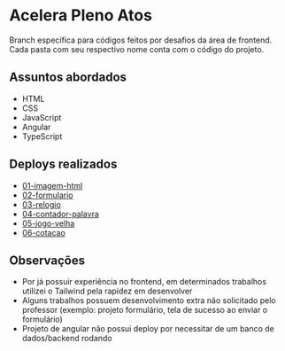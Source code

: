 # Acelera Pleno Atos

Branch específica para códigos feitos por desafios da área de frontend. Cada pasta com seu respectivo nome conta com o código do projeto.

## Assuntos abordados

- HTML
- CSS
- JavaScript
- Angular
- TypeScript

## Deploys realizados

- [01-imagem-html](https://65bfdf94d0b1bf926145a309--sparkling-mooncake-445d0a.netlify.app/)
- [02-formulario](https://65bfde4af55590935148cc6f--exquisite-blancmange-f20648.netlify.app/)
- [03-relogio](https://65bfde7b5c84e59274045212--dainty-blini-cae31c.netlify.app/)
- [04-contador-palavra](https://65bfde9c9ae48693ab2a5e4d--comforting-axolotl-9cd8f1.netlify.app/)
- [05-jogo-velha](https://65bfdfc4f775d991639d7e7d--benevolent-pithivier-16263e.netlify.app/)
- [06-cotacao](https://65bfe0ce3dab3394a9de946b--jade-hotteok-60a35f.netlify.app/)

## Observações

- Por já possuir experiência no frontend, em determinados trabalhos utilizei o Tailwind pela rapidez em desenvolver
- Alguns trabalhos possuem desenvolvimento extra não solicitado pelo professor (exemplo: projeto formulário, tela de sucesso ao enviar o formulário)
- Projeto de angular não possui deploy por necessitar de um banco de dados/backend rodando
